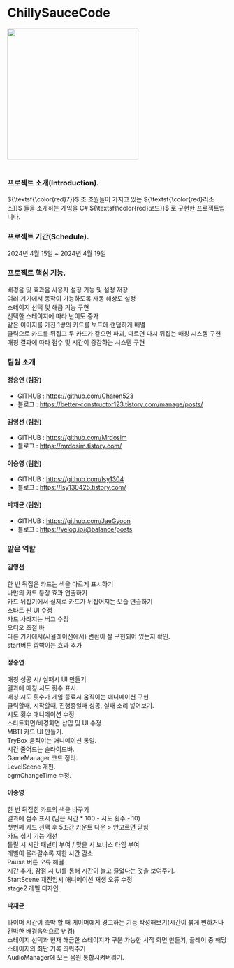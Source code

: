 
# ChillySauceCode
<img src="https://notion-emojis.s3-us-west-2.amazonaws.com/prod/svg-twitter/1f336-fe0f.svg" height="300px" width="300px">
<br>
<br>

### 프로젝트 소개(Introduction).

${\textsf{\color{red}7}}$
조 조원들이 가지고 있는
${\textsf{\color{red}리소스}}$
들을 소개하는 게임을 C# 
${\textsf{\color{red}코드}}$
로 구현한 프로젝트입니다.

### 프로젝트 기간(Schedule).
2024년 4월 15일 ~ 2024년 4월 19일

### 프로젝트 핵심 기능.
배경음 및 효과음 사용자 설정 기능 및 설정 저장<br>
여러 기기에서 동작이 가능하도록 자동 해상도 설정<br>
스테이지 선택 및 해금 기능 구현<br>
선택한 스테이지에 따라 난이도 증가<br>
같은 이미지를 가진 1쌍의 카드를 보드에 랜덤하게 배열<br>
클릭으로 카드를 뒤집고 두 카드가 같으면 파괴, 다르면 다시 뒤집는 매칭 시스템 구현<br>
매칭 결과에 따라 점수 및 시간이 증감하는 시스템 구현

  
### 팀원 소개
#### 정승연 (팀장)
  * GITHUB : https://github.com/Charen523
  * 블로그 : https://better-constructor123.tistory.com/manage/posts/    
#### 김영선 (팀원)
  * GITHUB : https://github.com/Mrdosim
  * 블로그 : https://mrdosim.tistory.com/     
#### 이승영 (팀원)
  * GITHUB : https://github.com/lsy1304
  * 블로그 : https://lsy130425.tistory.com/   
#### 박재균 (팀원)
  * GITHUB : https://github.com/JaeGyoon
  * 블로그 : https://velog.io/@balance/posts

### 맡은 역할

#### 김영선
한 번 뒤집은 카드는 색을 다르게 표시하기
<br>나만의 카드 등장 효과 연출하기
<br>카드 뒤집기에서 실제로 카드가 뒤집어지는 모습 연출하기
<br>스타트 씬 UI 수정
<br>카드 사라지는 버그 수정
<br>오디오 조절 바
<br>다른 기기에서(시뮬레이션에서) 변환이 잘 구현되어 있는지 확인.
<br>start버튼 깜빡이는 효과 추가

#### 정승연
매칭 성공 시/ 실패시 UI 만들기.
<br>결과에 매칭 시도 횟수 표시.
<br>매칭 시도 횟수가 게임 종료시 움직이는 애니메이션 구현
<br>클릭할때, 시작할때, 진행중일때 성공, 실패 소리 넣어보기.
<br>시도 횟수 애니메이션 수정
<br>스타트화면/배경화면 삽입 및  UI 수정.
<br>MBTI 카드 UI 만들기.
<br>TryBox 움직이는 애니메이션 통일.
<br>시간 줄어드는 슬라이드바.
<br>GameManager 코드 정리.
<br>LevelScene 개편.
<br>bgmChangeTime 수정.

#### 이승영
한 번 뒤집힌 카드의 색을 바꾸기
<br>결과에 점수 표시 (남은 시간 * 100 - 시도 횟수 - 10)
<br>첫번째 카드 선택 후 5초간 카운트 다운 > 안고르면 닫힘
<br>카드 섞기 기능 개선
<br>틀릴 시 시간 패널티 부여 / 맞을 시 보너스 타임 부여
<br>레벨이 올라갈수록 제한 시간 감소
<br>Pause 버튼 오류 해결
<br>시간 추가, 감점 시 UI를 통해 시간이 늘고 줄었다는 것을 보여주기.
<br>StartScene 재진입시 애니메이션 재생 오류 수정
<br>stage2 레벨 디자인

#### 박재균
타이머 시간이 촉박 할 때 게이머에게 경고하는 기능 작성해보기(시간이 붉게 변하거나 긴박한 배경음악으로 변경)
<br>스테이지 선택과 현재 해금한 스테이지가 구분 가능한 시작 화면 만들기, 플레이 중 해당 스테이지의 최단 기록 띄워주기
<br>AudioManager에 모든 음원 통합시켜버리기.


